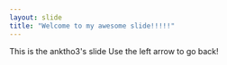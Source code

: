 ```yaml
---
layout: slide
title: "Welcome to my awesome slide!!!!!"
---
```

This is the anktho3's slide
Use the left arrow to go back!
